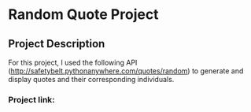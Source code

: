 # Random Quote Project

## Project Description
For this project, I used the following API (http://safetybelt.pythonanywhere.com/quotes/random) to generate and display quotes and their corresponding individuals.

### Project link: 

